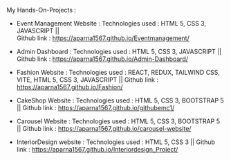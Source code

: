 My Hands-On-Projects :

* Event Management Website :  Technologies used : HTML 5, CSS 3, JAVASCRIPT ||  
 Github link : https://aparna1567.github.io/Eventmanagement/

* Admin Dashboard          :  Technologies used : HTML 5, CSS 3, JAVASCRIPT  ||
 Github link : https://aparna1567.github.io/Admin-Dashboard/ 
              
* Fashion Website          :  Technologies used : REACT, REDUX, TAILWIND CSS, VITE, HTML 5, CSS 3, JAVASCRIPT ||
 Github link : https://aparna1567.github.io/Fashion/
                         
* CakeShop Website         :  Technologies used : HTML 5, CSS 3, BOOTSTRAP 5 ||
 Github link : https://aparna1567.github.io/githubemc1/
                        
* Carousel Website         : Technologies used : HTML 5, CSS 3, BOOTSTRAP 5 ||
 Github link : https://aparna1567.github.io/carousel-website/
                       
* InteriorDesign website   : Technologies used : HTML 5, CSS 3  ||                         Github link  :  https://aparna1567.github.io/Interiordesign_Project/

                           

                           
